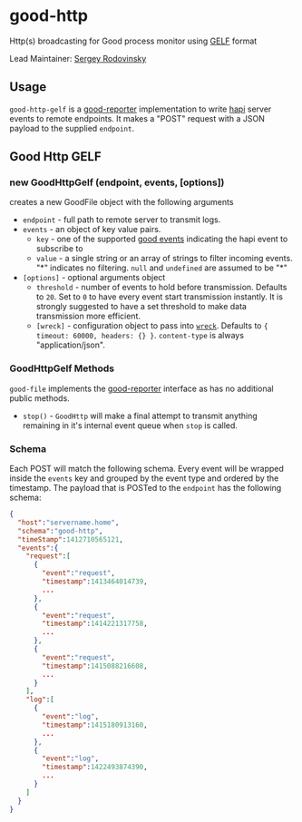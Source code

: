 # good-http

Http(s) broadcasting for Good process monitor using [GELF](http://www.graylog2.org/resources/gelf) format


Lead Maintainer: [Sergey Rodovinsky](https://github.com/jeltok)

## Usage

`good-http-gelf` is a [good-reporter](https://github.com/hapijs/good-reporter) implementation to write [hapi](http://hapijs.com/) server events to remote endpoints. It makes a "POST" request with a JSON payload to the supplied `endpoint`.

## Good Http GELF
### new GoodHttpGelf (endpoint, events, [options])

creates a new GoodFile object with the following arguments
- `endpoint` - full path to remote server to transmit logs.
- `events` - an object of key value pairs.
  - `key` - one of the supported [good events](https://github.com/hapijs/good) indicating the hapi event to subscribe to
  - `value` - a single string or an array of strings to filter incoming events. "\*" indicates no filtering. `null` and `undefined` are assumed to be "\*"
- `[options]` - optional arguments object
	- `threshold` - number of events to hold before transmission. Defaults to `20`. Set to `0` to have every event start transmission instantly. It is strongly suggested to have a set threshold to make data transmission more efficient.
    - `[wreck]` - configuration object to pass into [`wreck`](https://github.com/hapijs/wreck#advanced). Defaults to `{ timeout: 60000, headers: {} }`. `content-type` is always "application/json".

### GoodHttpGelf Methods
`good-file` implements the [good-reporter](https://github.com/hapijs/good-reporter) interface as has no additional public methods.

- `stop()` - `GoodHttp` will make a final attempt to transmit anything remaining in it's internal event queue when `stop` is called.

### Schema
Each POST will match the following schema. Every event will be wrapped inside the `events` key and grouped by the event type and ordered by the timestamp. The payload that is POSTed to the `endpoint` has the following schema:

```json
{
  "host":"servername.home",
  "schema":"good-http",
  "timeStamp":1412710565121,
  "events":{
    "request":[
      {
        "event":"request",
        "timestamp":1413464014739,
        ...
      },
      {
        "event":"request",
        "timestamp":1414221317758,
        ...
      },
      {
        "event":"request",
        "timestamp":1415088216608,
        ...
      }
    ],
    "log":[
      {
        "event":"log",
        "timestamp":1415180913160,
        ...
      },
      {
        "event":"log",
        "timestamp":1422493874390,
        ...
      }
    ]
  }
}
```
